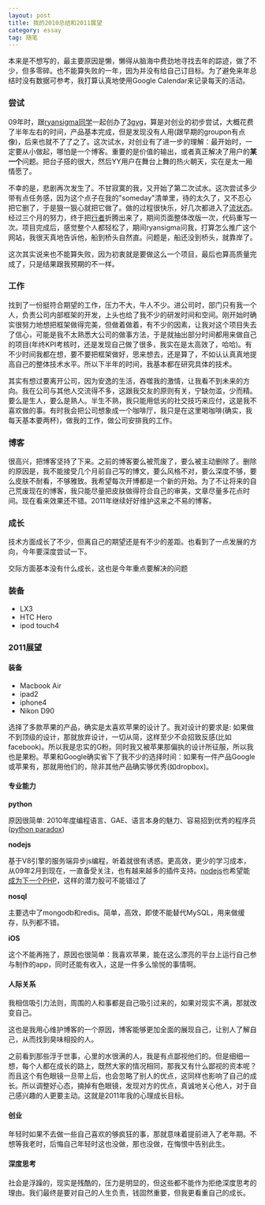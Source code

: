 ```yaml
---
layout: post
title: 我的2010总结和2011展望
category: essay
tag: 随笔
---
```


本来是不想写的，最主要原因是懒，懒得从脑海中费劲地寻找去年的踪迹，做了不少，但多零碎。也不能算失败的一年，因为并没有给自己订目标。为了避免来年总结时没有数据可参考，我打算认真地使用Google Calendar来记录每天的活动。

### 尝试

09年时，跟<a href="http://twitter.com/ryansigma">ryansigma同学</a>一起创办了<a href="http://3gvg.leezhong.com">3gvg</a>，算是对创业的初步尝试，大概花费了半年左右的时间，产品基本完成，但是发现没有人用(跟早期的groupon有点像)，后来也就不了了之了。这次试水，对创业有了进一步的理解：最开始时，一定要从小做起，哪怕是一个博客。重要的是价值的输出，或者真正解决了用户的**某一个**问题。把台子搭的很大，然后YY用户在舞台上舞的热火朝天，实在是太一厢情愿了。

不幸的是，悲剧再次发生了。不甘寂寞的我，又开始了第二次试水。这次尝试多少带有点任务感，因为这个点子在我的"someday"清单里，待的太久了，又不忍心把它删了，于是狠一狠心就把它做了。做的过程很快乐，好几次都进入了<a href="http://en.wikipedia.org/wiki/Flow_(psychology)">流状态</a>。经过三个月的努力，终于把<a href="http://xingzher.com">行者</a>折腾出来了，期间页面整体改版一次，代码重写一次。项目完成后，感觉整个人都轻松了，期间ryansigma问我，打算怎么推广这个网站，我很天真地告诉他，船到桥头自然直。问题是，船还没到桥头，就靠岸了。

这次其实说来也不能算失败，因为初衷就是要做这么一个项目，最后也算高质量完成了，只是结果跟我预期的不一样。

### 工作

找到了一份挺符合期望的工作，压力不大，牛人不少。进公司时，部门只有我一个人，负责公司内部框架的开发，上头也给了我不少的研发时间和空间。刚开始时确实很努力地想把框架做得完美，但做着做着，有不少的因素，让我对这个项目失去了信心，可能是我不太熟悉大公司的做事方法，于是就抽出部分时间都用来做自己的项目(年终KPI考核时，还是发现自己做了很多，我实在是太高效了，哈哈)。有不少时间我都在想，要不要把框架做好，思来想去，还是算了，不如认认真真地提高自己的整体技术水平。所以下半年的时间，我基本都在研究具体的技术。

其实有想过要离开公司，因为安逸的生活，吞噬我的激情，让我看不到未来的方向。我在公司与其他人交流得不多，这跟我交友的原则有关，宁缺勿滥，少而精。要么是生人，要么是熟人。半生不熟，我只能用低劣的社交技巧来应付，这是我不喜欢做的事。有时我会把公司想象成一个咖啡厅，我只是在这里喝咖啡(确实，我每天基本要两杯)，做我的工作，做公司安排我的工作。

### 博客

很高兴，把博客坚持了下来。之前的博客要么被荒废了，要么被主动删除了。删除的原因是，我不能接受几个月前自己写的博文，要么风格不对，要么深度不够，要么皮肤不耐看，不够雅致。我希望每次开博都是一个新的开始。为了不让将来的自己荒废现在的博客，我只能尽量把皮肤做得符合自己的审美，文章尽量多花点时间。现在看来效果还不错。2011年继续好好维护这来之不易的博客。

### 成长

技术方面成长了不少，但离自己的期望还是有不少的差距。也看到了一点发展的方向，今年要深度尝试一下。

交际方面基本没有什么成长，这也是今年重点要解决的问题

### 装备

* LX3
* HTC Hero
* ipod touch4

### 2011展望

#### 装备

* Macbook Air
* ipad2
* iphone4
* Nikon D90

选择了多款苹果的产品，确实是太喜欢苹果的设计了。我对设计的要求是: 如果做不到顶级的设计，那就放弃设计，一切从简，这样至少不会招致反感(比如facebook)。所以我是忠实的G粉。同时我又被苹果那偏执的设计所征服，所以我也是果粉。苹果和Google确实省下了我不少的选择时间：如果有一件产品Google或苹果有，那就用他们的，除非其他产品确实够优秀(如dropbox)。

#### 专业能力

**python**

原因很简单: 2010年度编程语言、GAE、语言本身的魅力、容易招到优秀的程序员(<a href="http://www.paulgraham.com/pypar.html">python paradox</a>)

**nodejs**

基于V8引擎的服务端异步js编程，听着就很有诱惑。更高效，更少的学习成本，从09年2月到现在，一直备受关注，也有越来越多的插件支持。<a href="http://nodejs.org/">nodejs</a>也希望能<a href="http://www.itjoblog.co.uk/2010/12/nginx-new-apache-nodejs.html">成为下一个PHP</a>，这样的潜力股可不能错过了

**nosql**

主要选中了mongodb和redis。简单，高效，即使不能替代MySQL，用来做缓存，队列都不错。

**iOS**

这个不能再拖了，原因也很简单：我喜欢苹果，能在这么漂亮的平台上运行自己参与制作的app，同时还能有收入，这是一件多么愉悦的事情啊。

#### 人际关系

我相信吸引力法则，周围的人和事都是自己吸引过来的，如果对现实不满，那就改变自己。

这也是我用心维护博客的一个原因，博客能够更加全面的展现自己，让别人了解自己，从而找到臭味相投的人。

之前看到那些浮于世事，心里的水很满的人，我是有点鄙视他们的。但是细细一想，每个人都在成长的路上，既然大家的情况相同，那我又有什么鄙视的资本呢？而且这个有色眼镜一旦带上后，也会忽略了别人的优点，这同样也影响了自己的成长。所以调整好心态，摘掉有色眼镜，发现对方的优点，真诚地关心他人，对于自己感兴趣的人更要主动。这就是2011年我的心理成长目标。

#### 创业

年轻时如果不去做一些自己喜欢的够疯狂的事，那就意味着提前进入了老年期。不想等我老时，后悔自己年轻时这也没做，那也没做，在悔恨中告别此生。

#### 深度思考

社会是浮躁的，现实是残酷的，压力是明显的，但这些都不能作为拒绝深度思考的理由。我们最终是要对自己的人生负责，钱固然重要，但我更看重自己的成长。
